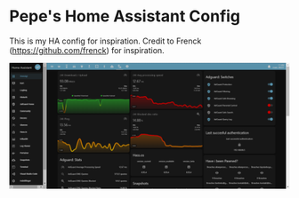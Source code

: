 # Pepe's Home Assistant Config

This is my HA config for inspiration.
Credit to Frenck (https://github.com/frenck) for inspiration.

![Image](https://github.com/allanpersson/home-assistant-config/blob/master/www/images/themes/material_dark_theme_custom_preview.png)
